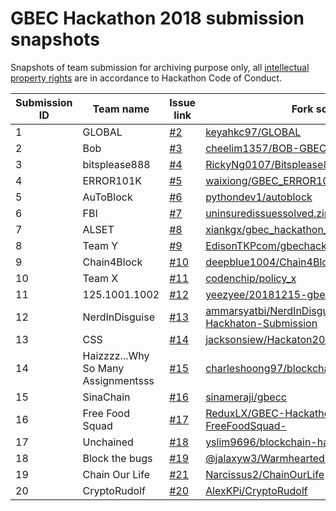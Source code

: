 # GBEC Hackathon 2018 submission snapshots

Snapshots of team submission for archiving purpose only, all [intellectual property rights](https://github.com/GoBlockchainNetwork/HackathonMalaysia2018/blob/master/CodeOfConduct.md#intellectual-property-rights) are in accordance to Hackathon Code of Conduct.

Submission ID | Team name | Issue link | Fork source | Fork destination
------------- | --------- | ---------- | ----------- | ----------------
1 | GLOBAL | [#2](https://github.com/GoBlockchainNetwork/HackathonMalaysia2018/issues/2) | [keyahkc97/GLOBAL](https://github.com/keyahkc97/GLOBAL) | [1-GLOBAL](https://github.com/GoBlockchainNetwork/HackathonMalaysia2018/tree/master/submissions/1-GLOBAL)
2 | Bob | [#3](https://github.com/GoBlockchainNetwork/HackathonMalaysia2018/issues/3) | [cheelim1357/BOB-GBEC-Hackathon](https://github.com/cheelim1357/BOB-GBEC-Hackathon) | [2-Bob](https://github.com/GoBlockchainNetwork/HackathonMalaysia2018/tree/master/submissions/2-Bob)
3 | bitsplease888 | [#4](https://github.com/GoBlockchainNetwork/HackathonMalaysia2018/issues/4) | [RickyNg0107/Bitsplease888](https://gitlab.com/RickyNg0107/Bitsplease888) | [3-bitsplease888](https://github.com/GoBlockchainNetwork/HackathonMalaysia2018/tree/master/submissions/3-bitsplease888)
4 | ERROR101K | [#5](https://github.com/GoBlockchainNetwork/HackathonMalaysia2018/issues/5) | [waixiong/GBEC_ERROR101K](https://github.com/waixiong/GBEC_ERROR101K) | [4-ERROR101K](https://github.com/GoBlockchainNetwork/HackathonMalaysia2018/tree/master/submissions/4-ERROR101K)
5 | AuToBlock | [#6](https://github.com/GoBlockchainNetwork/HackathonMalaysia2018/issues/6) | [pythondev1/autoblock](https://github.com/pythondev1/autoblock) | [5-AuToBlock](https://github.com/GoBlockchainNetwork/HackathonMalaysia2018/tree/master/submissions/5-AuToBlock)
6 | FBI | [#7](https://github.com/GoBlockchainNetwork/HackathonMalaysia2018/issues/7) | [uninsuredissuessolved.zip](https://github.com/GoBlockchainNetwork/HackathonMalaysia2018/files/2683369/uninsuredissuessolved.zip) | [6-FBI](https://github.com/GoBlockchainNetwork/HackathonMalaysia2018/tree/master/submissions/6-FBI)
7 | ALSET | [#8](https://github.com/GoBlockchainNetwork/HackathonMalaysia2018/issues/8) | [xiankgx/gbec_hackathon_2018_team_alset](https://github.com/xiankgx/gbec_hackathon_2018_team_alset) | [7-ALSET](https://github.com/GoBlockchainNetwork/HackathonMalaysia2018/tree/master/submissions/7-ALSET)
8 | Team Y | [#9](https://github.com/GoBlockchainNetwork/HackathonMalaysia2018/issues/9) | [EdisonTKPcom/gbechackthon](https://github.com/EdisonTKPcom/gbechackthon) | [8-Team_Y](https://github.com/GoBlockchainNetwork/HackathonMalaysia2018/tree/master/submissions/8-Team_Y)
9 | Chain4Block | [#10](https://github.com/GoBlockchainNetwork/HackathonMalaysia2018/issues/10) | [deepblue1004/Chain4Block](https://github.com/deepblue1004/Chain4Block) | [9-Chain4Block](https://github.com/GoBlockchainNetwork/HackathonMalaysia2018/tree/master/submissions/9-Chain4Block)
10 | Team X | [#11](https://github.com/GoBlockchainNetwork/HackathonMalaysia2018/issues/11) | [codenchip/policy_x](https://github.com/codenchip/policy_x) | [10-Team_X](https://github.com/GoBlockchainNetwork/HackathonMalaysia2018/tree/master/submissions/10-Team_X)
11 | 125.1001.1002 | [#12](https://github.com/GoBlockchainNetwork/HackathonMalaysia2018/issues/12) | [yeezyee/20181215-gbec-hackathon](https://github.com/yeezyee/20181215-gbec-hackathon) | [11-125.1001.1002](https://github.com/GoBlockchainNetwork/HackathonMalaysia2018/tree/master/submissions/11-125.1001.1002)
12 | NerdInDisguise | [#13](https://github.com/GoBlockchainNetwork/HackathonMalaysia2018/issues/13) | [ammarsyatbi/NerdInDisguise-GBEC-Hackhaton-Submission](https://github.com/ammarsyatbi/NerdInDisguise-GBEC-Hackhaton-Submission) | [12-NerdInDisguise](https://github.com/GoBlockchainNetwork/HackathonMalaysia2018/tree/master/submissions/12-NerdInDisguise)
13 | CSS | [#14](https://github.com/GoBlockchainNetwork/HackathonMalaysia2018/issues/14) | [jacksonsiew/Hackaton2018-teamCSS](https://github.com/jacksonsiew/Hackaton2018-teamCSS) | [13-CSS](https://github.com/GoBlockchainNetwork/HackathonMalaysia2018/tree/master/submissions/13-CSS)
14 | Haizzzz...Why So Many Assignmentsss | [#15](https://github.com/GoBlockchainNetwork/HackathonMalaysia2018/issues/15) | [charleshoong97/blockchainhackathon](https://github.com/charleshoong97/blockchainhackathon) | [14-Haizzzz...Why_So_Many_Assignmentsss](https://github.com/GoBlockchainNetwork/HackathonMalaysia2018/tree/master/submissions/14-Haizzzz...Why_So_Many_Assignmentsss)
15 | SinaChain | [#16](https://github.com/GoBlockchainNetwork/HackathonMalaysia2018/issues/16) | [sinameraji/gbecc](https://github.com/sinameraji/gbecc) | [15-SinaChain](https://github.com/GoBlockchainNetwork/HackathonMalaysia2018/tree/master/submissions/15-SinaChain)
16 | Free Food Squad | [#17](https://github.com/GoBlockchainNetwork/HackathonMalaysia2018/issues/17) | [ReduxLX/GBEC-Hackathon-Prototype-FreeFoodSquad-](https://github.com/ReduxLX/GBEC-Hackathon-Prototype-FreeFoodSquad-) | [16-Free_Food_Squad](https://github.com/GoBlockchainNetwork/HackathonMalaysia2018/tree/master/submissions/16-Free_Food_Squad)
17 | Unchained | [#18](https://github.com/GoBlockchainNetwork/HackathonMalaysia2018/issues/18) | [yslim9696/blockchain-hackathon](https://github.com/yslim9696/blockchain-hackathon) | [17-Unchained](https://github.com/GoBlockchainNetwork/HackathonMalaysia2018/tree/master/submissions/17-Unchained)
18 | Block the bugs | [#19](https://github.com/GoBlockchainNetwork/HackathonMalaysia2018/issues/19) | [@jalaxyw3/WarmheartedIroncladWordprocessor](https://repl.it/@jalaxyw3/WarmheartedIroncladWordprocessor) | [18-Block_the_bugs](https://github.com/GoBlockchainNetwork/HackathonMalaysia2018/tree/master/submissions/18-Block_the_bugs)
19 | Chain Our Life | [#21](https://github.com/GoBlockchainNetwork/HackathonMalaysia2018/issues/21) | [Narcissus2/ChainOurLife](https://github.com/Narcissus2/ChainOurLife) | [19-Chain_Our_Life](https://github.com/GoBlockchainNetwork/HackathonMalaysia2018/tree/master/submissions/19-Chain_Our_Life)
20 | CryptoRudolf | [#20](https://github.com/GoBlockchainNetwork/HackathonMalaysia2018/issues/20) | [AlexKPi/CryptoRudolf](https://github.com/AlexKPi/CryptoRudolf) | [20-CryptoRudolf](https://github.com/GoBlockchainNetwork/HackathonMalaysia2018/tree/master/submissions/20-CryptoRudolf)